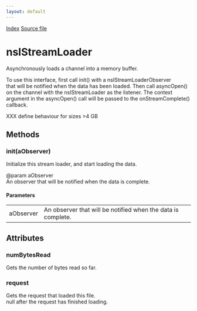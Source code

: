 ```yaml
---
layout: default
---
```

<div id='links'><a href="../index.html">Index</a>
<a href="http://dxr.mozilla.org/mozilla-central/source/netwerk/base/public/nsIStreamLoader.idl">Source file</a>
</div>

# nsIStreamLoader #
  
Asynchronously loads a channel into a memory buffer.  
  
To use this interface, first call init() with a nsIStreamLoaderObserver  
that will be notified when the data has been loaded. Then call asyncOpen()  
on the channel with the nsIStreamLoader as the listener. The context  
argument in the asyncOpen() call will be passed to the onStreamComplete()  
callback.  
  
XXX define behaviour for sizes >4 GB  
  

## Methods ##

### init(aObserver) ###
  
Initialize this stream loader, and start loading the data.  
  
@param aObserver  
       An observer that will be notified when the data is complete.  
  

#### Parameters ####

<table>

<tr>
<td>aObserver</td>
<td>       An observer that will be notified when the data is complete.  
</td>
</tr>

</table>

## Attributes ##

### numBytesRead ###
  
Gets the number of bytes read so far.  
  

### request ###
  
Gets the request that loaded this file.  
null after the request has finished loading.  
  
